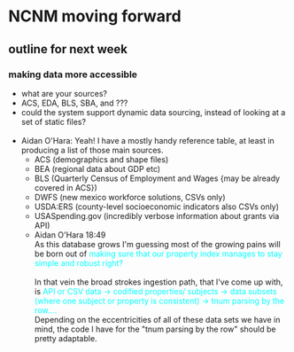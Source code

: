 

# NCNM moving forward

## outline for next week

### making data more accessible
 - what are your sources?  
 - ACS, EDA, BLS, SBA, and ???
 - could the system support dynamic data sourcing, instead of looking at a set of static files?<br><br>
 - Aidan O'Hara: Yeah! I have a mostly handy reference table, at least in producing a list of those main sources.
   - ACS (demographics and shape files)
   - BEA (regional data about GDP etc)
   - BLS (Quarterly Census of Employment and Wages {may be already covered in ACS})
   - DWFS (new mexico workforce solutions, CSVs only)
   - USDA:ERS (county-level socioeconomic indicators also CSVs only)
   - USASpending.gov (incredibly verbose information about grants via API)
   - Aidan O'Hara  18:49 <br>
As this database grows I'm guessing most of the growing pains will be born out of <span style="color:cyan">making sure that our property index manages to stay simple and robust right?</span> <br><br>
In that vein the broad strokes ingestion path, that I've come up with, is
<span style="color:cyan">API or CSV data -> codified properties/ subjects -> data subsets (where one subject or property is consistent) -> tnum parsing by the row....</span><br>
Depending on the eccentricities of all of these data sets we have in mind, the code I have for the "tnum parsing by the row" should be pretty adaptable.
